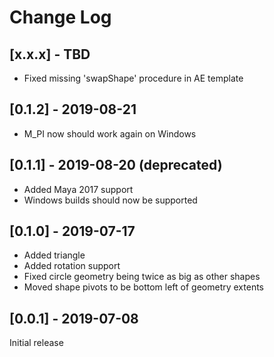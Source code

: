 # Change Log

## [x.x.x] - TBD

* Fixed missing 'swapShape' procedure in AE template 

## [0.1.2] - 2019-08-21

* M_PI now should work again on Windows

## [0.1.1] - 2019-08-20 (deprecated)

* Added Maya 2017 support
* Windows builds should now be supported

## [0.1.0] - 2019-07-17

* Added triangle
* Added rotation support
* Fixed circle geometry being twice as big as other shapes
* Moved shape pivots to be bottom left of geometry extents

## [0.0.1] - 2019-07-08

Initial release
